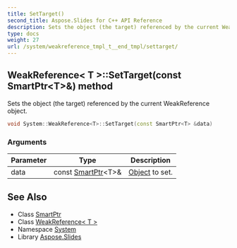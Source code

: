 ```yaml
---
title: SetTarget()
second_title: Aspose.Slides for C++ API Reference
description: Sets the object (the target) referenced by the current WeakReference object.
type: docs
weight: 27
url: /system/weakreference_tmpl_t__end_tmpl/settarget/
---
```

## WeakReference< T >::SetTarget(const SmartPtr\<T\>\&) method


Sets the object (the target) referenced by the current WeakReference object.

```cpp
void System::WeakReference<T>::SetTarget(const SmartPtr<T> &data)
```


### Arguments

| Parameter | Type | Description |
| --- | --- | --- |
| data | const [SmartPtr](../../smartptr/)\<T\>\& | [Object](../../object/) to set. |

## See Also

* Class [SmartPtr](../../smartptr/)
* Class [WeakReference< T >](../)
* Namespace [System](../../)
* Library [Aspose.Slides](../../../)